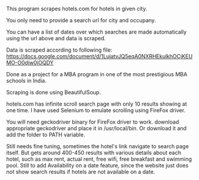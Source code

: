 This program scrapes hotels.com for hotels in given city. 

You only need to provide a search url for city and occupany. 

You can have a list of dates over which searches are made automatically using the url above and data is scraped.

Data is scraped according to following file:
https://docs.google.com/document/d/1LujatvJQ5eqA0NXRHEkulkhOCjKEUMO-O0djw0iOQDY

Done as a project for a MBA program in one of the most prestigious MBA schools in India.

Scraping is done using BeautifulSoup.

hotels.com has infinite scroll search page with only 10 results showing at one time. 
I have used Selenium to emulate scrolling using FireFox driver.

You will need geckodriver binary for FireFox driver to work. download appropriate geckodriver and place it in /usr/local/bin. Or download it and add the folder to PATH variable.

Still needs fine tuning, sometimes the hotel's link navigate to search page itself. But gets around 400-450 results with various details about each hotel, such as max rent, actual rent, free wifi, free breakfast and swimming pool. Still to add Availability on a date feature, since the website just does not show search results if hotels are not available on a date.
